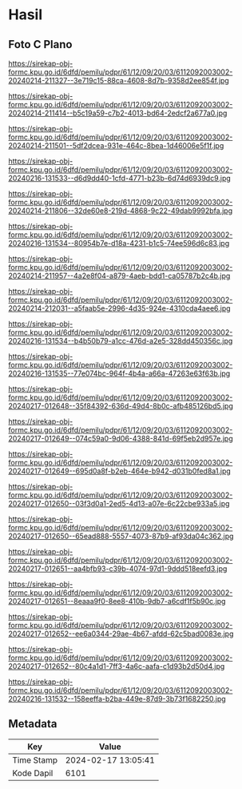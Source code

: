 # Hasil

## Foto C Plano

https://sirekap-obj-formc.kpu.go.id/6dfd/pemilu/pdpr/61/12/09/20/03/6112092003002-20240214-211327--3e719c15-88ca-4608-8d7b-9358d2ee854f.jpg

https://sirekap-obj-formc.kpu.go.id/6dfd/pemilu/pdpr/61/12/09/20/03/6112092003002-20240214-211414--b5c19a59-c7b2-4013-bd64-2edcf2a677a0.jpg

https://sirekap-obj-formc.kpu.go.id/6dfd/pemilu/pdpr/61/12/09/20/03/6112092003002-20240214-211501--5df2dcea-931e-464c-8bea-1d46006e5f1f.jpg

https://sirekap-obj-formc.kpu.go.id/6dfd/pemilu/pdpr/61/12/09/20/03/6112092003002-20240216-131533--d6d9dd40-1cfd-4771-b23b-6d74d6939dc9.jpg

https://sirekap-obj-formc.kpu.go.id/6dfd/pemilu/pdpr/61/12/09/20/03/6112092003002-20240214-211806--32de60e8-219d-4868-9c22-49dab9992bfa.jpg

https://sirekap-obj-formc.kpu.go.id/6dfd/pemilu/pdpr/61/12/09/20/03/6112092003002-20240216-131534--80954b7e-d18a-4231-b1c5-74ee596d6c83.jpg

https://sirekap-obj-formc.kpu.go.id/6dfd/pemilu/pdpr/61/12/09/20/03/6112092003002-20240214-211957--4a2e8f04-a879-4aeb-bdd1-ca05787b2c4b.jpg

https://sirekap-obj-formc.kpu.go.id/6dfd/pemilu/pdpr/61/12/09/20/03/6112092003002-20240214-212031--a5faab5e-2996-4d35-924e-4310cda4aee6.jpg

https://sirekap-obj-formc.kpu.go.id/6dfd/pemilu/pdpr/61/12/09/20/03/6112092003002-20240216-131534--b4b50b79-a1cc-476d-a2e5-328dd450356c.jpg

https://sirekap-obj-formc.kpu.go.id/6dfd/pemilu/pdpr/61/12/09/20/03/6112092003002-20240216-131535--77e074bc-964f-4b4a-a66a-47263e63f63b.jpg

https://sirekap-obj-formc.kpu.go.id/6dfd/pemilu/pdpr/61/12/09/20/03/6112092003002-20240217-012648--35f84392-636d-49d4-8b0c-afb485126bd5.jpg

https://sirekap-obj-formc.kpu.go.id/6dfd/pemilu/pdpr/61/12/09/20/03/6112092003002-20240217-012649--074c59a0-9d06-4388-841d-69f5eb2d957e.jpg

https://sirekap-obj-formc.kpu.go.id/6dfd/pemilu/pdpr/61/12/09/20/03/6112092003002-20240217-012649--695d0a8f-b2eb-464e-b942-d031b0fed8a1.jpg

https://sirekap-obj-formc.kpu.go.id/6dfd/pemilu/pdpr/61/12/09/20/03/6112092003002-20240217-012650--03f3d0a1-2ed5-4d13-a07e-6c22cbe933a5.jpg

https://sirekap-obj-formc.kpu.go.id/6dfd/pemilu/pdpr/61/12/09/20/03/6112092003002-20240217-012650--65ead888-5557-4073-87b9-af93da04c362.jpg

https://sirekap-obj-formc.kpu.go.id/6dfd/pemilu/pdpr/61/12/09/20/03/6112092003002-20240217-012651--aa4bfb93-c39b-4074-97d1-9ddd518eefd3.jpg

https://sirekap-obj-formc.kpu.go.id/6dfd/pemilu/pdpr/61/12/09/20/03/6112092003002-20240217-012651--8eaaa9f0-8ee8-410b-9db7-a6cdf1f5b90c.jpg

https://sirekap-obj-formc.kpu.go.id/6dfd/pemilu/pdpr/61/12/09/20/03/6112092003002-20240217-012652--ee6a0344-29ae-4b67-afdd-62c5bad0083e.jpg

https://sirekap-obj-formc.kpu.go.id/6dfd/pemilu/pdpr/61/12/09/20/03/6112092003002-20240217-012652--80c4a1d1-7ff3-4a6c-aafa-c1d93b2d50d4.jpg

https://sirekap-obj-formc.kpu.go.id/6dfd/pemilu/pdpr/61/12/09/20/03/6112092003002-20240216-131532--158eeffa-b2ba-449e-87d9-3b73f1682250.jpg


## Metadata

| Key        | Value               |
| ---------- | ------------------- |
| Time Stamp | 2024-02-17 13:05:41 |
| Kode Dapil | 6101                |



